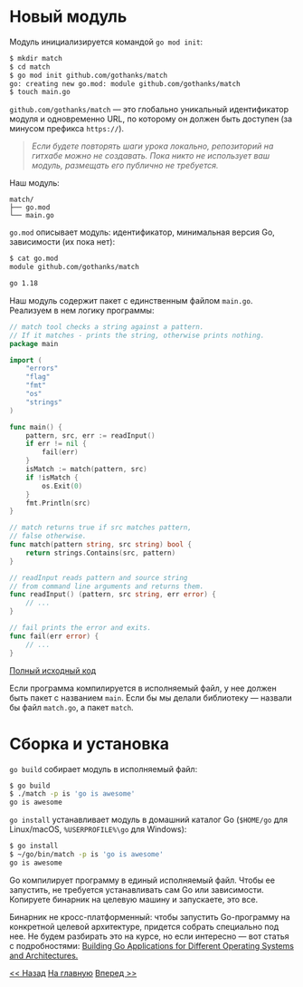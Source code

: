 # Новый модуль

Модуль инициализируется командой `go mod init`:

```bash
$ mkdir match
$ cd match
$ go mod init github.com/gothanks/match
go: creating new go.mod: module github.com/gothanks/match
$ touch main.go
```

`github.com/gothanks/match` — это глобально уникальный идентификатор модуля и одновременно URL, по которому он должен быть доступен (за минусом префикса `https://`).

> *Если будете повторять шаги урока локально, репозиторий на гитхабе можно не создавать. Пока никто не использует ваш модуль, размещать его публично не требуется.*

Наш модуль:

```text
match/
├── go.mod
└── main.go
```

`go.mod` описывает модуль: идентификатор, минимальная версия Go, зависимости (их пока нет):

```bash
$ cat go.mod 
module github.com/gothanks/match

go 1.18
```

Наш модуль содержит пакет с единственным файлом `main.go`. Реализуем в нем логику программы:

```go
// match tool checks a string against a pattern.
// If it matches - prints the string, otherwise prints nothing.
package main

import (
    "errors"
    "flag"
    "fmt"
    "os"
    "strings"
)

func main() {
    pattern, src, err := readInput()
    if err != nil {
        fail(err)
    }
    isMatch := match(pattern, src)
    if !isMatch {
        os.Exit(0)
    }
    fmt.Println(src)
}

// match returns true if src matches pattern,
// false otherwise.
func match(pattern string, src string) bool {
    return strings.Contains(src, pattern)
}

// readInput reads pattern and source string
// from command line arguments and returns them.
func readInput() (pattern, src string, err error) {
    // ...
}

// fail prints the error and exits.
func fail(err error) {
    // ...
}
```

[Полный исходный код](https://github.com/gothanks/match/tree/bf94b3f8c2828eb2e076a5c1de36de8a7dbc9968)

Если программа компилируется в исполняемый файл, у нее должен быть пакет с названием `main`. Если бы мы делали библиотеку — назвали бы файл `match.go`, а пакет `match`.

# Сборка и установка

`go build` собирает модуль в исполняемый файл:

```bash
$ go build
$ ./match -p is 'go is awesome'
go is awesome
```

`go install` устанавливает модуль в домашний каталог Go (`$HOME/go` для Linux/macOS, `%USERPROFILE%\go` для Windows):

```bash
$ go install
$ ~/go/bin/match -p is 'go is awesome'
go is awesome
```

Go компилирует программу в единый исполняемый файл. Чтобы ее запустить, не требуется устанавливать сам Go или зависимости. Копируете бинарник на целевую машину и запускаете, это все.

Бинарник не кросс-платформенный: чтобы запустить Go-программу на конкретной целевой архитектуре, придется собрать специально под нее. Не будем разбирать это на курсе, но если интересно — вот статья с подробностями: [Building Go Applications for Different Operating Systems and Architectures.](https://www.digitalocean.com/community/tutorials/building-go-applications-for-different-operating-systems-and-architectures)

[<< Назад](about.md) [На главную](content.md) [Вперед >>](packages.md)